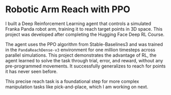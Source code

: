 # Robotic Arm Reach with PPO

I built a Deep Reinforcement Learning agent that controls a simulated Franka Panda robot arm, training it to reach target points in 3D space. This project was developed after completing the Hugging Face Deep RL Course.

The agent uses the PPO algorithm from Stable-Baselines3 and was trained in the `PandaReachDense-v3` environment for one million timesteps across parallel simulations.
This project demonstrates the advantage of RL, the agent learned to solve the task through trial, error, and reward, without any pre-programmed movements. It successfully generalizes to reach for points it has never seen before.

This precise reach task is a foundational step for more complex manipulation tasks like pick-and-place, which I am working on next.
